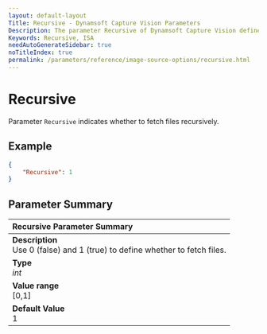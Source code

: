 ```yaml
---
layout: default-layout
Title: Recursive - Dynamsoft Capture Vision Parameters
Description: The parameter Recursive of Dynamsoft Capture Vision defines .
Keywords: Recursive, ISA
needAutoGenerateSidebar: true
noTitleIndex: true
permalink: /parameters/reference/image-source-options/recursive.html
---
```


# Recursive

Parameter `Recursive` indicates whether to fetch files recursively.

## Example

```json
{
    "Recursive": 1
}
```

## Parameter Summary

| Recursive Parameter Summary |
| :-------------------------- |
| **Description**<br>Use 0 (false) and 1 (true) to define whether to fetch files. |
| **Type**<br>*int* |
| **Value range**<br>[0,1] |
| **Default Value**<br>1 |
